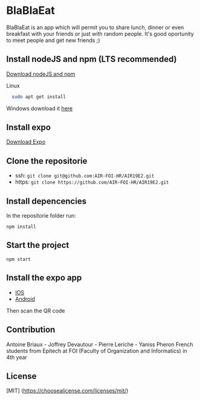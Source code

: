 # BlaBlaEat

BlaBlaEat is an app which will permit you to share lunch, dinner or even breakfast with your friends or just with random people. It's good oportunity to meet people and get new friends ;)

## Install nodeJS and npm (LTS recommended)

[Download nodeJS and npm](https://nodejs.org/en/)

Linux
```bash
  sudo apt get install 
```

Windows download it [here](https://nodejs.org/en/download/)

## Install expo

[Download Expo](https://expo.io/learn)

## Clone the repositorie
* ssh: `git clone git@github.com:AIR-FOI-HR/AIR19E2.git`
* https: `git clone https://github.com/AIR-FOI-HR/AIR19E2.git`

## Install depencencies
In the repositorie folder run:

`npm install`

## Start the project
`npm start`

## Install the expo app
* [IOS](https://apps.apple.com/app/apple-store/id982107779)
* [Android](https://play.google.com/store/apps/details?id=host.exp.exponent&referrer=www)

Then scan the QR code

## Contribution
Antoine Briaux - Joffrey Devautour - Pierre Leriche - Yaniss Pheron
French students from Epitech at FOI (Faculty of Organization and Informatics) in 4th year

## License
[MIT]
(https://choosealicense.com/licenses/mit/)

